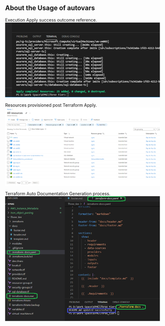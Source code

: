 ## About the Usage of autovars

Execution Apply success outcome reference.
![apply success](applysuccess.png)

Resources provisioned post Terraform Apply.
![resources provisioned](resourcesprovisioned.png)

Terraform Auto Documentation Generation process.
![document generated](terraformautodocumentation.png)


